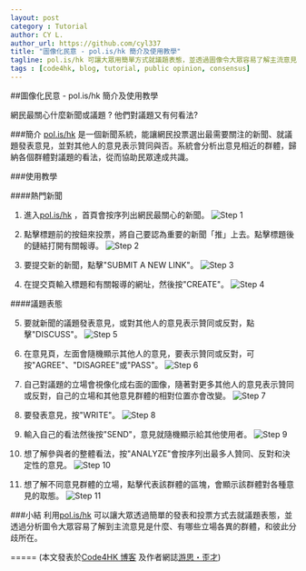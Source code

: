 ```yaml
---
layout: post
category : Tutorial
author: CY L.
author_url: https://github.com/cyl337
title: "圖像化民意 - pol.is/hk 簡介及使用教學"
tagline: pol.is/hk 可讓大眾用簡單方式就議題表態，並透過圖像令大眾容易了解主流意見和立場各異的群體間的分歧所在。
tags : [code4hk, blog, tutorial, public opinion, consensus]
---
```


##圖像化民意 - pol.is/hk 簡介及使用教學


網民最關心什麼新聞或議題 ? 他們對議題又有何看法? 


###簡介
[pol.is/hk](http://pol.is/hk) 是一個新聞系統，能讓網民投票選出最需要關注的新聞、就議題發表意見，並對其他人的意見表示贊同與否。系統會分析出意見相近的群體，歸納各個群體對議題的看法，從而協助民眾達成共識。


###使用教學

####熱門新聞

1. 進入[pol.is/hk](http://pol.is/hk) ，首頁會按序列出網民最關心的新聞。
![Step 1](https://hackpad-attachments.s3.amazonaws.com/hackpad.com_EVn1FW55gwH_p.244268_1412519801257_polis01.JPG)


2. 點擊標題前的按鈕來投票，將自己要認為重要的新聞「推」上去。點擊標題後的鏈結打開有關報導。
![Step 2](https://hackpad-attachments.s3.amazonaws.com/hackpad.com_EVn1FW55gwH_p.244268_1412520059622_polis01_1.jpg)


3. 要提交新的新聞，點擊"SUBMIT A NEW LINK"。
![Step 3](https://hackpad-attachments.s3.amazonaws.com/hackpad.com_EVn1FW55gwH_p.244268_1412520103445_polis01_2.jpg)


4. 在提交頁輸入標題和有關報導的網址，然後按"CREATE"。
![Step 4](https://hackpad-attachments.s3.amazonaws.com/hackpad.com_EVn1FW55gwH_p.244268_1412520216146_polis02.JPG)


####議題表態

5. 要就新聞的議題發表意見，或對其他人的意見表示贊同或反對，點擊"DISCUSS"。
![Step 5](https://hackpad-attachments.s3.amazonaws.com/hackpad.com_EVn1FW55gwH_p.244268_1412520389856_polis01_3.jpg)


6. 在意見頁，左面會隨機顯示其他人的意見，要表示贊同或反對，可按"AGREE"、"DISAGREE"或"PASS"。
![Step 6](https://hackpad-attachments.s3.amazonaws.com/hackpad.com_EVn1FW55gwH_p.244268_1412521652391_polis03_1.jpg)


7. 自己對議題的立場會視像化成右面的圖像，隨著對更多其他人的意見表示贊同或反對，自己的立場和其他意見群體的相對位置亦會改變。
![Step 7](https://hackpad-attachments.s3.amazonaws.com/hackpad.com_EVn1FW55gwH_p.244268_1412610852154_polis05_1.jpg)


8. 要發表意見，按"WRITE"。
![Step 8](https://hackpad-attachments.s3.amazonaws.com/hackpad.com_EVn1FW55gwH_p.244268_1412611018051_polis06_1.jpg)


9. 輸入自己的看法然後按"SEND"，意見就隨機顯示給其他使用者。
![Step 9](https://hackpad-attachments.s3.amazonaws.com/hackpad.com_EVn1FW55gwH_p.244268_1412611155427_polis07.JPG)


10. 想了解參與者的整體看法，按"ANALYZE"會按序列出最多人贊同、反對和決定性的意見。
![Step 10](https://hackpad-attachments.s3.amazonaws.com/hackpad.com_EVn1FW55gwH_p.244268_1412611469007_polis08_1.jpg)


11. 想了解不同意見群體的立場，點擊代表該群體的區塊，會顯示該群體對各種意見的取態。
![Step 11](https://hackpad-attachments.s3.amazonaws.com/hackpad.com_EVn1FW55gwH_p.244268_1412611728968_polis09.JPG)



###小結
利用[pol.is/hk](http://pol.is/hk) 可以讓大眾透過簡單的發表和投票方式去就議題表態，並透過分析圖令大眾容易了解到主流意見是什麼、有哪些立場各異的群體，和彼此分歧所在。


=====
(本文發表於[Code4HK 博客](http://blog.code4.hk/tutorial/2014/10/07/pol-is-hk-tutorial/) 及作者網誌[游思・歪才](http://cyl-notes.blogspot.com/2014/10/pol-is-hk-tutorial.html))
